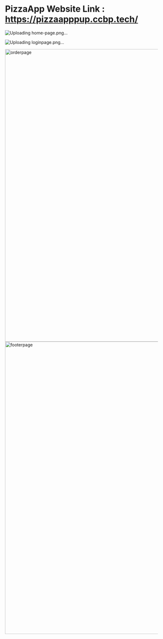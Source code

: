 # PizzaApp Website Link : https://pizzaapppup.ccbp.tech/


![Uploading home-page.png…]()


![Uploading loginpage.png…]()


<img width="960" alt="orderpage" src="https://github.com/BOJJRAJI/PizzaApp/assets/94085980/16ecfd17-cb60-42c3-94ba-c2515025df73">


<img width="960" alt="footerpage" src="https://github.com/BOJJRAJI/PizzaApp/assets/94085980/f71996c5-3c94-43d7-8da5-ff2dae54fe91">
